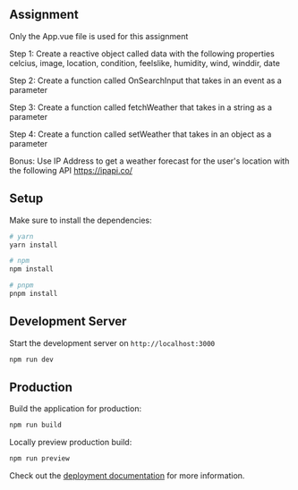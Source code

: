 ## Assignment

Only the App.vue file is used for this assignment

Step 1: Create a reactive object called data with the following properties 
celcius, image, location, condition, feelslike, humidity, wind, winddir, date

Step 2: Create a function called OnSearchInput that takes in an event as a parameter

Step 3: Create a function called fetchWeather that takes in a string as a parameter

Step 4: Create a function called setWeather that takes in an object as a parameter

Bonus: Use IP Address to get a weather forecast for the user's location with the following API https://ipapi.co/

## Setup

Make sure to install the dependencies:

```bash
# yarn
yarn install

# npm
npm install

# pnpm
pnpm install
```

## Development Server

Start the development server on `http://localhost:3000`

```bash
npm run dev
```

## Production

Build the application for production:

```bash
npm run build
```

Locally preview production build:

```bash
npm run preview
```

Check out the [deployment documentation](https://nuxt.com/docs/getting-started/deployment) for more information.
